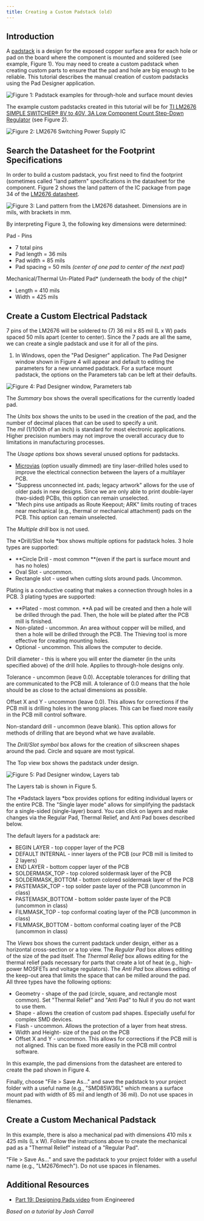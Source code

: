 ```yaml
---
title: Creating a Custom Padstack (old)
---
```


## Introduction

[](https://draft.blogger.com/blogger.g?rinli=1&pli=1&blogID=6469592703220698319)[](https://draft.blogger.com/blogger.g?rinli=1&pli=1&blogID=6469592703220698319)[](https://draft.blogger.com/blogger.g?rinli=1&pli=1&blogID=6469592703220698319)[](https://draft.blogger.com/blogger.g?rinli=1&pli=1&blogID=6469592703220698319)[](https://draft.blogger.com/blogger.g?rinli=1&pli=1&blogID=6469592703220698319)[](https://draft.blogger.com/blogger.g?rinli=1&pli=1&blogID=6469592703220698319)[](https://draft.blogger.com/blogger.g?rinli=1&pli=1&blogID=6469592703220698319)[](https://draft.blogger.com/blogger.g?rinli=1&pli=1&blogID=6469592703220698319)[](https://draft.blogger.com/blogger.g?rinli=1&pli=1&blogID=6469592703220698319)[](https://draft.blogger.com/blogger.g?rinli=1&pli=1&blogID=6469592703220698319)[](https://draft.blogger.com/blogger.g?rinli=1&pli=1&blogID=6469592703220698319)[](https://draft.blogger.com/blogger.g?rinli=1&pli=1&blogID=6469592703220698319)A [padstack](https://www.speedingedge.com/PDF-Files/anatomy%20of%20a%20plated%20hole.pdf) is a design for the exposed copper surface area for each hole or pad on the board where the component is mounted and soldered (see example, Figure 1). You may need to create a custom padstack when creating custom parts to ensure that the pad and hole are big enough to be reliable. This tutorial describes the manual creation of custom padstacks using the Pad Designer application.

![Figure 1: Padstack examples for through-hole and surface mount devies](/larger/image0091.jpg)

The example custom padstacks created in this tutorial will be for [TI LM2676 SIMPLE SWITCHER® 8V to 40V, 3A Low Component Count Step-Down Regulator](http://www.ti.com/product/lm2676) (see Figure 2).

![Figure 2: LM2676 Switching Power Supply IC](/larger/image0092.jpg)
  
## Search the Datasheet for the Footprint Specifications

In order to build a custom padstack, you first need to find the footprint (sometimes called "land pattern" specifications in the datasheet for the component. Figure 2 shows the land pattern of the IC package from page 34 of the [LM2676 datasheet](http://www.ti.com/lit/ds/symlink/lm2676.pdf).

![Figure 3: Land pattern from the LM2676 datasheet. Dimensions are in mils, with brackets in mm.](/larger/image0093.png)
  
By interpreting Figure 3, the following key dimensions were determined:

Pad - Pins

-   7 total pins
-   Pad length = 36 mils
-   Pad width = 85 mils
-   Pad spacing = 50 mils *(center of one pad to center of the next pad)*

Mechanical/Thermal Un-Plated Pad* (underneath the body of the chip)*

-   Length = 410 mils
-   Width = 425 mils

## Create a Custom Electrical Padstack

7 pins of the LM2676 will be soldered to (7) 36 mil x 85 mil (L x W) pads spaced 50 mils apart (center to center). Since the 7 pads are all the same, we can create a single padstack and use it for all of the pins.

1.  In Windows, open the "Pad Designer" application. The Pad Designer window shown in Figure 4 will appear and default to editing the parameters for a new unnamed padstack. For a surface mount padstack, the options on the Parameters tab can be left at their defaults.

![Figure 4: Pad Designer window, Parameters tab](/larger/image0094.png)

The *Summary* box shows the overall specifications for the currently loaded pad.

The *Units* box shows the units to be used in the creation of the pad, and the number of decimal places that can be used to specify a unit. The *mil* (1/100th of an inch) is standard for most electronic applications. Higher precision numbers may not improve the overall accuracy due to limitations in manufacturing processes.

The *Usage options* box shows several unused options for padstacks.

-   [Microvias](http://www.we-online.com/web/en/leiterplatten/produkte_/microvia_hdi_leiterplatten/Einleitung_HDI.php) (option usually dimmed) are tiny laser-drilled holes used to improve the electrical connection between the layers of a multilayer PCB.
-   "Suppress unconnected int. pads; legacy artwork" allows for the use of older pads in new designs. Since we are only able to print double-layer (two-sided) PCBs, this option can remain unselected.
-   "Mech pins use antipads as Route Keepout; ARK" limits routing of traces near mechanical (e.g., thermal or mechanical attachment) pads on the PCB. This option can remain unselected.

The *Multiple drill* box is not used.

The *Drill/Slot hole *box shows multiple options for padstack holes. 3 hole types are supported:

-   **Circle Drill - most common **(even if the part is surface mount and has no holes)
-   Oval Slot - uncommon.
-   Rectangle slot - used when cutting slots around pads. Uncommon.

Plating is a conductive coating that makes a connection through holes in a PCB. 3 plating types are supported:

-   **Plated - most common. **A pad will be created and then a hole will be drilled through the pad. Then, the hole will be plated after the PCB mill is finished.
-   Non-plated - uncommon. An area without copper will be milled, and then a hole will be drilled through the PCB. The Thieving tool is more effective for creating mounting holes.
-   Optional - uncommon. This allows the computer to decide.

Drill diameter - this is where you will enter the diameter (in the units specified above) of the drill hole. Applies to through-hole designs only.

Tolerance - uncommon (leave 0.0). Acceptable tolerances for drilling that are communicated to the PCB mill. A tolerance of 0.0 means that the hole should be as close to the actual dimensions as possible.

Offset X and Y - uncommon (leave 0.0). This allows for corrections if the PCB mill is drilling holes in the wrong places. This can be fixed more easily in the PCB mill control software.

Non-standard drill - uncommon (leave blank). This option allows for methods of drilling that are beyond what we have available.

The *Drill/Slot symbol* box allows for the creation of silkscreen shapes around the pad. Circle and square are most typical.

The Top view box shows the padstack under design.

![  Figure 5: Pad Designer window, Layers tab ](/larger/image0095.png)

The Layers tab is shown in Figure 5.

The *Padstack layers *box provides options for editing individual layers or the entire PCB. The "Single layer mode" allows for simplifying the padstack for a single-sided (single-layer) board. You can click on layers and make changes via the Regular Pad, Thermal Relief, and Anti Pad boxes described below.

The default layers for a padstack are:

-   BEGIN LAYER - top copper layer of the PCB
-   DEFAULT INTERNAL - inner layers of the PCB (our PCB mill is limited to 2 layers)
-   END LAYER - bottom copper layer of the PCB
-   SOLDERMASK_TOP - top colored soldermask layer of the PCB
-   SOLDERMASK_BOTTOM - bottom colored soldermask layer of the PCB
-   PASTEMASK_TOP - top solder paste layer of the PCB (uncommon in class)
-   PASTEMASK_BOTTOM - bottom solder paste layer of the PCB (uncommon in class)
-   FILMMASK_TOP - top conformal coating layer of the PCB (uncommon in class)
-   FILMMASK_BOTTOM - bottom conformal coating layer of the PCB (uncommon in class)

The *Views* box shows the current padstack under design, either as a horizontal cross-section or a top view. [](https://draft.blogger.com/blogger.g?rinli=1&pli=1&blogID=6469592703220698319)[](https://draft.blogger.com/blogger.g?rinli=1&pli=1&blogID=6469592703220698319)[](https://draft.blogger.com/blogger.g?rinli=1&pli=1&blogID=6469592703220698319)[](https://draft.blogger.com/blogger.g?rinli=1&pli=1&blogID=6469592703220698319)[](https://draft.blogger.com/blogger.g?rinli=1&pli=1&blogID=6469592703220698319)[](https://draft.blogger.com/blogger.g?rinli=1&pli=1&blogID=6469592703220698319) The *Regular Pad* box allows editing of the size of the pad itself. The *Thermal Relief* box allows editing for the thermal relief pads necessary for parts that create a lot of heat (e.g., high-power MOSFETs and voltage regulators). The *Anti Pad* box allows editing of the keep-out area that limits the space that can be milled around the pad. All three types have the following options:

-   Geometry - shape of the pad (circle, square, and rectangle most common). Set "Thermal Relief" and "Anti Pad" to Null if you do not want to use them.
-   Shape - allows the creation of custom pad shapes. Especially useful for complex SMD devices.
-   Flash - uncommon. Allows the protection of a layer from heat stress.
-   Width and Height- size of the pad on the PCB
-   Offset X and Y - uncommon. This allows for corrections if the PCB mill is not aligned. This can be fixed more easily in the PCB mill control software.

In this example, the pad dimensions from the datasheet are entered to create the pad shown in Figure 4.

Finally, choose "File > Save As..." and save the padstack to your project folder with a useful name (e.g., "SMD85W36L" which means a surface mount pad with width of 85 mil and length of 36 mil). Do not use spaces in filenames.

## Create a Custom Mechanical Padstack

In this example, there is also a mechanical pad with dimensions 410 mils x 425 mils (L x W). Follow the instructions above to create the mechanical pad as a "Thermal Relief" instead of a "Regular Pad".

"File > Save As..." and save the padstack to your project folder with a useful name (e.g., "LM2676mech"). Do not use spaces in filenames.

## Additional Resources

-   [Part 19: Designing Pads video](https://www.youtube.com/watch?v=SMYi7eS94J8) from iEngineered

*Based on a tutorial by Josh Carroll*
